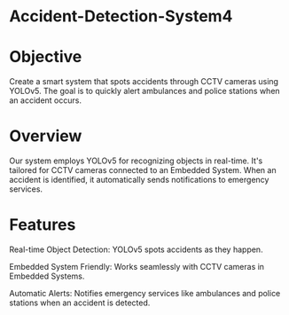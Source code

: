 # Accident-Detection-System4


# Objective

Create a smart system that spots accidents through CCTV cameras using YOLOv5. The goal is to quickly alert ambulances and police stations when an accident occurs.

# Overview

Our system employs YOLOv5 for recognizing objects in real-time. It's tailored for CCTV cameras connected to an Embedded System. When an accident is identified, it automatically sends notifications to emergency services.

# Features

Real-time Object Detection: YOLOv5 spots accidents as they happen.

Embedded System Friendly: Works seamlessly with CCTV cameras in Embedded Systems.

Automatic Alerts: Notifies emergency services like ambulances and police stations when an accident is detected.
